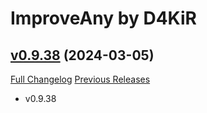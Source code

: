 # ImproveAny by D4KiR

## [v0.9.38](https://github.com/d4kir92/ImproveAny/tree/v0.9.38) (2024-03-05)
[Full Changelog](https://github.com/d4kir92/ImproveAny/compare/v0.9.36...v0.9.38) [Previous Releases](https://github.com/d4kir92/ImproveAny/releases)

- v0.9.38  
